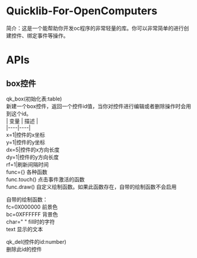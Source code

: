 # Quicklib-For-OpenComputers
简介：这是一个能帮助你开发oc程序的非常轻量的库。你可以非常简单的进行创建控件、绑定事件等操作。

# APIs
## box控件

qk_box(初始化表:table)  
新建一个box控件，返回一个控件id值，当你对控件进行编辑或者删除操作时会用到这个id。  
| 变量 | 描述 |  
|----|----|  
x=1|控件的x坐标  
y=1|控件的y坐标  
dx=5|控件的x方向长度  
dy=1|控件的y方向长度  
rf=1|刷新间隔时间  
func={} 各种函数  
func.touch() 点击事件激活的函数  
func.draw() 自定义绘制函数。如果此函数存在，自带的绘制函数不会启用  

自带的绘制函数：  
fc=0X000000 前景色  
bc=0XFFFFFF 背景色  
char=" " fill时的字符  
text 显示的文本  

qk_del(控件的id:number)  
删除此id的控件  
